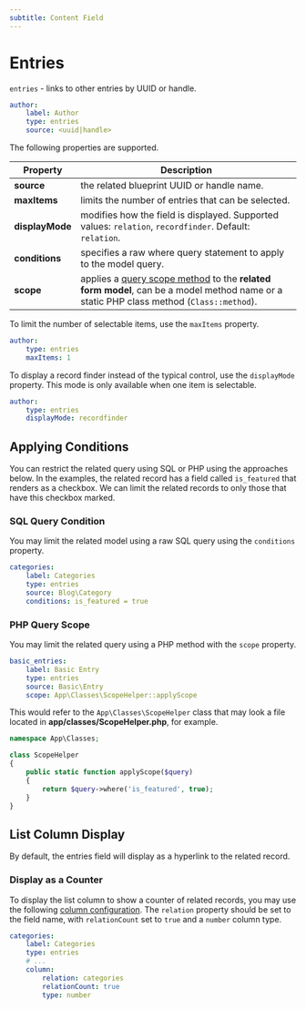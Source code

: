 ```yaml
---
subtitle: Content Field
---
```

# Entries

`entries` - links to other entries by UUID or handle.

```yaml
author:
    label: Author
    type: entries
    source: <uuid|handle>
```

The following properties are supported.

Property | Description
------------- | -------------
**source** | the related blueprint UUID or handle name.
**maxItems** | limits the number of entries that can be selected.
**displayMode** | modifies how the field is displayed. Supported values: `relation`, `recordfinder`. Default: `relation`.
**conditions** | specifies a raw where query statement to apply to the model query.
**scope** | applies a [query scope method](../../extend/database/model.md) to the **related form model**, can be a model method name or a static PHP class method (`Class::method`).

To limit the number of selectable items, use the `maxItems` property.

```yaml
author:
    type: entries
    maxItems: 1
```

To display a record finder instead of the typical control, use the `displayMode` property. This mode is only available when one item is selectable.

```yaml
author:
    type: entries
    displayMode: recordfinder
```

## Applying Conditions

You can restrict the related query using SQL or PHP using the approaches below. In the examples, the related record has a field called `is_featured` that renders as a checkbox. We can limit the related records to only those that have this checkbox marked.

### SQL Query Condition

You may limit the related model using a raw SQL query using the `conditions` property.

```yaml
categories:
    label: Categories
    type: entries
    source: Blog\Category
    conditions: is_featured = true
```

### PHP Query Scope

You may limit the related query using a PHP method with the `scope` property.

```yaml
basic_entries:
    label: Basic Entry
    type: entries
    source: Basic\Entry
    scope: App\Classes\ScopeHelper::applyScope
```

This would refer to the `App\Classes\ScopeHelper` class that may look a file located in **app/classes/ScopeHelper.php**, for example.

```php
namespace App\Classes;

class ScopeHelper
{
    public static function applyScope($query)
    {
        return $query->where('is_featured', true);
    }
}
```

## List Column Display

By default, the entries field will display as a hyperlink to the related record.

### Display as a Counter

To display the list column to show a counter of related records, you may use the following [column configuration](../list-columns.md). The `relation` property should be set to the field name, with `relationCount` set to `true` and a `number` column type.

```yaml
categories:
    label: Categories
    type: entries
    # ...
    column:
        relation: categories
        relationCount: true
        type: number
```
